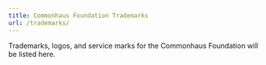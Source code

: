 ```yaml
---
title: Commonhaus Foundation Trademarks
url: /trademarks/
---
```

Trademarks, logos, and service marks for the Commonhaus Foundation will be listed here.
